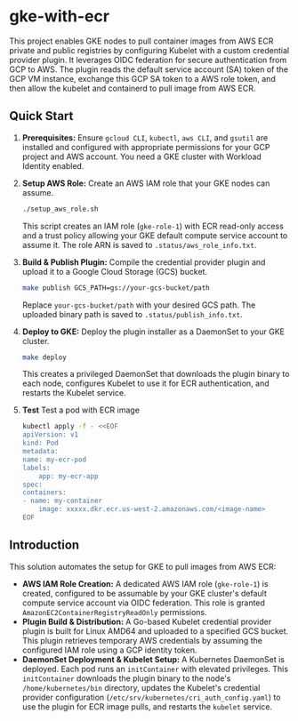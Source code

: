# gke-with-ecr

This project enables GKE nodes to pull container images from AWS ECR private and public registries by configuring Kubelet with a custom credential provider plugin. It leverages OIDC federation for secure authentication from GCP to AWS. The plugin reads the default 
service account (SA) token of the GCP VM instance, exchange this GCP SA token to a AWS role token, and then allow the kubelet 
and containerd to pull image from AWS ECR.

## Quick Start

1.  **Prerequisites:** Ensure `gcloud CLI`, `kubectl`, `aws CLI`, and `gsutil` are installed and configured with appropriate permissions for your GCP project and AWS account. You need a GKE cluster with Workload Identity enabled.

2.  **Setup AWS Role:** Create an AWS IAM role that your GKE nodes can assume.
    ```bash
    ./setup_aws_role.sh
    ```
    This script creates an IAM role (`gke-role-1`) with ECR read-only access and a trust policy allowing your GKE default compute service account to assume it. The role ARN is saved to `.status/aws_role_info.txt`.

3.  **Build & Publish Plugin:** Compile the credential provider plugin and upload it to a Google Cloud Storage (GCS) bucket.
    ```bash
    make publish GCS_PATH=gs://your-gcs-bucket/path
    ```
    Replace `your-gcs-bucket/path` with your desired GCS path. The uploaded binary path is saved to `.status/publish_info.txt`.

4.  **Deploy to GKE:** Deploy the plugin installer as a DaemonSet to your GKE cluster.
    ```bash
    make deploy
    ```
    This creates a privileged DaemonSet that downloads the plugin binary to each node, configures Kubelet to use it for ECR authentication, and restarts the Kubelet service.

5.  **Test** Test a pod with ECR image 
    ```bash
    kubectl apply -f - <<EOF
    apiVersion: v1
    kind: Pod
    metadata:
    name: my-ecr-pod
    labels:
        app: my-ecr-app
    spec:
    containers:
    - name: my-container
        image: xxxxx.dkr.ecr.us-west-2.amazonaws.com/<image-name>
    EOF
    ```

## Introduction

This solution automates the setup for GKE to pull images from AWS ECR:

*   **AWS IAM Role Creation:** A dedicated AWS IAM role (`gke-role-1`) is created, configured to be assumable by your GKE cluster's default compute service account via OIDC federation. This role is granted `AmazonEC2ContainerRegistryReadOnly` permissions.
*   **Plugin Build & Distribution:** A Go-based Kubelet credential provider plugin is built for Linux AMD64 and uploaded to a specified GCS bucket. This plugin retrieves temporary AWS credentials by assuming the configured IAM role using a GCP identity token.
*   **DaemonSet Deployment & Kubelet Setup:** A Kubernetes DaemonSet is deployed. Each pod runs an `initContainer` with elevated privileges. This `initContainer` downloads the plugin binary to the node's `/home/kubernetes/bin` directory, updates the Kubelet's credential provider configuration (`/etc/srv/kubernetes/cri_auth_config.yaml`) to use the plugin for ECR image pulls, and restarts the `kubelet` service.